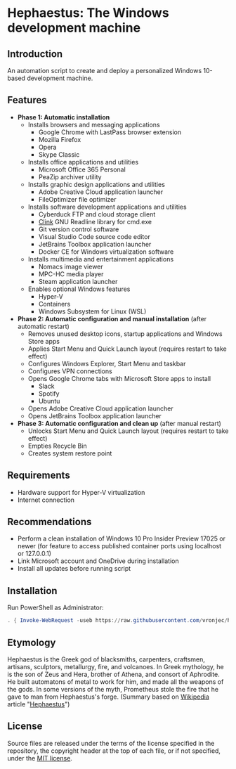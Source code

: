 # Hephaestus: The Windows development machine

## Introduction

An automation script to create and deploy a personalized Windows 10-based
development machine.

## Features

*   **Phase 1: Automatic installation**
    *   Installs browsers and messaging applications
        *   Google Chrome with LastPass browser extension
        *   Mozilla Firefox
        *   Opera
        *   Skype Classic
    *   Installs office applications and utilities
        *   Microsoft Office 365 Personal
        *   PeaZip archiver utility
    *   Installs graphic design applications and utilities
        *   Adobe Creative Cloud application launcher
        *   FileOptimizer file optimizer
    *   Installs software development applications and utilities
        *   Cyberduck FTP and cloud storage client
        *   [Clink](http://mridgers.github.io/clink) GNU Readline library for cmd.exe
        *   Git version control software
        *   Visual Studio Code source code editor
        *   JetBrains Toolbox application launcher
        *   Docker CE for Windows virtualization software
    *   Installs multimedia and entertainment applications
        *   Nomacs image viewer
        *   MPC-HC media player
        *   Steam application launcher
    *   Enables optional Windows features
        *   Hyper-V 
        *   Containers
        *   Windows Subsystem for Linux (WSL)
*   **Phase 2: Automatic configuration and manual installation** (after
    automatic restart)
    *   Removes unused desktop icons, startup applications and Windows
        Store apps
    *   Applies Start Menu and Quick Launch layout (requires restart to
        take effect)
    *   Configures Windows Explorer, Start Menu and taskbar
    *   Configures VPN connections
    *   Opens Google Chrome tabs with Microsoft Store apps to install
        *   Slack
        *   Spotify
        *   Ubuntu
    *   Opens Adobe Creative Cloud application launcher
    *   Opens JetBrains Toolbox application launcher
*   **Phase 3: Automatic configuration and clean up** (after manual
    restart)
    *   Unlocks Start Menu and Quick Launch layout (requires restart to
        take effect)
    *   Empties Recycle Bin
    *   Creates system restore point
        
## Requirements

*   Hardware support for Hyper-V virtualization
*   Internet connection

## Recommendations

*   Perform a clean installation of Windows 10 Pro Insider Preview 17025
    or newer (for feature to access published container ports using
    localhost or 127.0.0.1)
*   Link Microsoft account and OneDrive during installation
*   Install all updates before running script

## Installation

Run PowerShell as Administrator:

```powershell
. { Invoke-WebRequest -useb https://raw.githubusercontent.com/vronjec/hephaestus-windows/master/Install-Hephaestus.ps1 } | Invoke-Expression
```

## Etymology

Hephaestus is the Greek god of blacksmiths, carpenters, craftsmen,
artisans, sculptors, metallurgy, fire, and volcanoes. In Greek
mythology, he is the son of Zeus and Hera, brother of Athena,
and consort of Aphrodite. He built automatons of metal to work for him,
and made all the weapons of the gods. In some versions of the myth,
Prometheus stole the fire that he gave to man from Hephaestus's forge.
(Summary based on [Wikipedia](https://www.wikipedia.org/) article
"[Hephaestus](https://en.wikipedia.org/wiki/Hephaestus)")

## License

Source files are released under the terms of the license specified in
the repository, the copyright header at the top of each file, or if not
specified, under the [MIT license](https://opensource.org/licenses/MIT).

